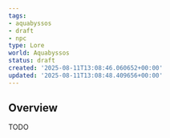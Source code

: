 ```yaml
---
tags:
- aquabyssos
- draft
- npc
type: Lore
world: Aquabyssos
status: draft
created: '2025-08-11T13:08:46.060652+00:00'
updated: '2025-08-11T13:08:48.409656+00:00'
---
```



## Overview

TODO

